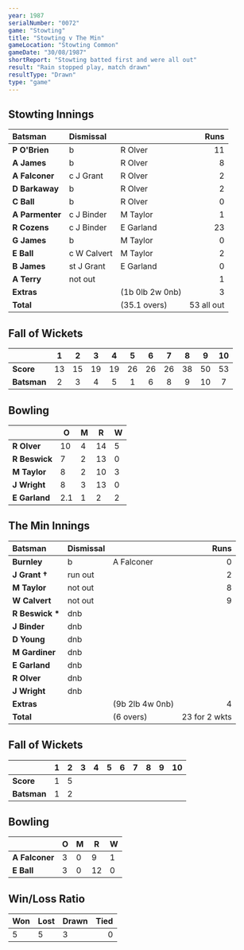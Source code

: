 ```yaml
---
year: 1987
serialNumber: "0072" 
game: "Stowting"
title: "Stowting v The Min"
gameLocation: "Stowting Common"
gameDate: "30/08/1987"
shortReport: "Stowting batted first and were all out"
result: "Rain stopped play, match drawn"
resultType: "Drawn"
type: "game"
---
```


## Stowting Innings

| Batsman | Dismissal |  | Runs |
|:---|:---|---|---:|
| **P O'Brien** | b | R Olver | 11 | 
| **A James** | b | R Olver | 8 | 
| **A Falconer** | c J Grant | R Olver | 2 | 
| **D Barkaway** | b | R Olver | 2 | 
| **C Ball** | b | R Olver | 0 | 
| **A Parmenter** | c J Binder | M Taylor | 1 |
| **R Cozens** | c J Binder | E Garland | 23 | 
| **G James** | b | M Taylor | 0 |
| **E Ball** | c W Calvert | M Taylor | 2 | 
| **B James** | st J Grant | E Garland | 0 | 
| **A Terry** | not out |  | 1 |
| **Extras** | | (1b 0lb 2w 0nb) | 3 | 
| **Total** | | (35.1 overs) | 53 all out | 

## Fall of Wickets

| | 1 | 2 | 3 | 4 | 5 | 6 | 7 | 8 | 9 | 10 |
|---|:---:|:---:|:---:|:---:|:---:|:---:|:---:|:---:|:---:|:---:|
| **Score** | 13 | 15 | 19 | 19 | 26 | 26 | 26 | 38 | 50 | 53 |
| **Batsman** | 2 | 3 | 4 | 5 | 1 | 6 | 8 | 9 | 10 | 7 |

## Bowling

| | O | M | R | W |
|---|---|---|---|---|
| **R Olver** | 10 | 4 | 14 | 5 | 
| **R Beswick** | 7 | 2 | 13 | 0 | 
| **M Taylor** | 8 | 2 | 10 | 3 | 
| **J Wright** | 8 | 3 | 13 | 0 | 
| **E Garland** | 2.1 | 1 | 2 | 2 |

## The Min Innings

| Batsman | Dismissal |  | Runs |
|:---|:---|---|---:|
| **Burnley** | b | A Falconer | 0 | 
| **J Grant &#8224;** | run out |  | 2 | 
| **M Taylor** | not out |   | 8 | 
| **W Calvert** | not out |   | 9 | 
| **R Beswick &#42;** | dnb |  |  | 
| **J Binder** | dnb |  |  |
| **D Young** | dnb |  |  |
| **M Gardiner** | dnb |  |  | 
| **E Garland** | dnb |  |  | 
| **R Olver** | dnb |  |  | 
| **J Wright** | dnb |  |  | 
| **Extras** | | (9b 2lb 4w 0nb) | 4 | 
| **Total** | | (6 overs) | 23 for 2 wkts | 

## Fall of Wickets

| | 1 | 2 | 3 | 4 | 5 | 6 | 7 | 8 | 9 | 10 |
|---|:---:|:---:|:---:|:---:|:---:|:---:|:---:|:---:|:---:|:---:|
| **Score** | 1 | 5 |  |  |  |  |  |  |  |  | 
| **Batsman** | 1 | 2 |  |  |  |  |  |  |  |  | 

## Bowling

| | O | M | R | W |
|---|---|---|---|---|
| **A Falconer** | 3 | 0 | 9 | 1 | 
| **E Ball** | 3 | 0 | 12 | 0 | 

## Win/Loss Ratio

| Won | Lost | Drawn | Tied |
|:---|:---|:---|---:|
| 5 | 5 | 3 | 0 |
